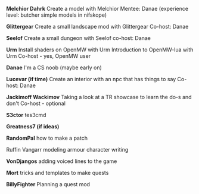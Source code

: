 **Melchior Dahrk**
	Create a model with Melchior
	Mentee: Danae (experience level: butcher simple models in nifskope)

**Glittergear**
	Create a small landscape mod with Glittergear
	Co-host: Danae

**Seelof**
	Create a small dungeon with Seelof
	co-host: Danae

**Urm**
	Install shaders on OpenMW with Urm
	Introduction to OpenMW-lua with Urm
	Co-host - yes, OpenMW user

**Danae**
	I'm a CS noob (maybe early on)

**Lucevar (if time)**
	Create an interior with an npc that has things to say
	Co-host: Danae

**Jackimoff Wackimov**
	Taking a look at a TR showcase to learn the do-s and don't
	Co-host - optional

**S3ctor**
	tes3cmd

**Greatness7 (if ideas)**

**RandomPal**
	how to make a patch

Ruffin Vangarr
	modeling armour
	character writing

**VonDjangos**
	adding voiced lines to the game

**Mort**
	tricks and templates to make quests

**BillyFighter**
	Planning a quest mod